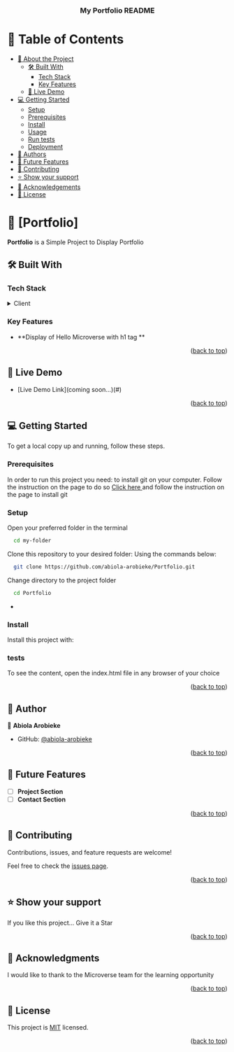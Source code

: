 <a name="readme-top"></a>

<div align="center">
  <h3><b>My Portfolio README</b></h3>
</div>

# 📗 Table of Contents

- [📖 About the Project](#about-project)
  - [🛠 Built With](#built-with)
    - [Tech Stack](#tech-stack)
    - [Key Features](#key-features)
  - [🚀 Live Demo](#live-demo)
- [💻 Getting Started](#getting-started)
  - [Setup](#setup)
  - [Prerequisites](#prerequisites)
  - [Install](#install)
  - [Usage](#usage)
  - [Run tests](#run-tests)
  - [Deployment](#triangular_flag_on_post-deployment)
- [👥 Authors](#authors)
- [🔭 Future Features](#future-features)
- [🤝 Contributing](#contributing)
- [⭐️ Show your support](#support)
- [🙏 Acknowledgements](#acknowledgements)
- [📝 License](#license)


# 📖 [Portfolio] <a name="about-project"></a>
**Portfolio** is a  Simple Project to Display Portfolio


## 🛠 Built With <a name="built-with"></a>

### Tech Stack <a name="tech-stack"></a>
<details>
  <summary>Client</summary>
  <ul>
    <li>HTML</li>
    <li>CSS</li>
  </ul>
</details>

### Key Features <a name="key-features"></a>
- **Display of Hello Microverse with h1 tag **

<p align="right">(<a href="#readme-top">back to top</a>)</p>


## 🚀 Live Demo <a name="live-demo"></a>
- [Live Demo Link](coming soon...)(#)

<p align="right">(<a href="#readme-top">back to top</a>)</p>


## 💻 Getting Started <a name="getting-started"></a>
To get a local copy up and running, follow these steps.

### Prerequisites
In order to run this project you need:
to install git on your  computer. Follow the instruction on the page to do so
[Click here ](https://git-scm.com/book/en/v2/Getting-Started-Installing-Git) and follow the instruction on the page to install git


### Setup

Open your preferred folder in the terminal

```sh
  cd my-folder
```

Clone this repository to your desired folder:
Using the commands below:

```sh
  git clone https://github.com/abiola-arobieke/Portfolio.git
```

Change directory to the project folder

```sh
  cd Portfolio
```
-

### Install

Install this project with:


### tests

To see the content, open the index.html file in any browser  of your choice

<p align="right">(<a href="#readme-top">back to top</a>)</p>


## 👥 Author <a name="authors"></a>

👤 **Abiola Arobieke**

- GitHub: [@abiola-arobieke](https://github.com/abiola-arobieke)


<p align="right">(<a href="#readme-top">back to top</a>)</p>


## 🔭 Future Features <a name="future-features"></a>

- [ ] **Project Section**
- [ ] **Contact Section**

<p align="right">(<a href="#readme-top">back to top</a>)</p>


## 🤝 Contributing <a name="contributing"></a>

Contributions, issues, and feature requests are welcome!

Feel free to check the [issues page](https://github.com/abiola-arobieke/Portfolio/issues).

<p align="right">(<a href="#readme-top">back to top</a>)</p>

## ⭐️ Show your support <a name="support"></a>


If you like this project... Give it a Star 

<p align="right">(<a href="#readme-top">back to top</a>)</p>


## 🙏 Acknowledgments <a name="acknowledgements"></a>


I would like to thank to the Microverse team for the learning opportunity

<p align="right">(<a href="#readme-top">back to top</a>)</p>


## 📝 License <a name="license"></a>

This project is [MIT](./LICENSE.md) licensed.

<p align="right">(<a href="#readme-top">back to top</a>)</p>